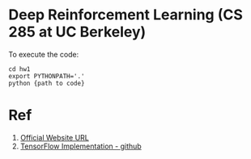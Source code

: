 # Deep Reinforcement Learning (CS 285 at UC Berkeley)


To execute the code:
```shell script
cd hw1
export PYTHONPATH='.'
python {path to code}
```

# Ref
1. [Official Website URL](http://rail.eecs.berkeley.edu/deeprlcourse/)
2. [TensorFlow Implementation - github](https://github.com/erfanMhi/Deep-Reinforcement-Learning-CS285-Tensorflow)
